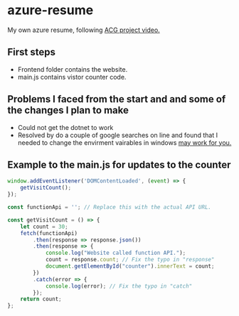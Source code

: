 # azure-resume
My own azure resume, following [ACG project video.](https://youtu.be/ieYrBWmkfno)

## First steps
- Frontend folder contains the website.
- main.js contains vistor counter code.

## Problems I faced from the start and and some of the changes I plan to make 

-  Could not get the dotnet to work 
- Resolved by do a couple of google searches on line and found that I needed to change the envirment vairables in windows [may work for you.](https://www.autodesk.com/support/technical/article/caas/sfdcarticles/sfdcarticles/How-to-remove-and-reinstall-Microsoft-Visual-C-Runtime-Libraries.html) 



## Example to the main.js for updates to the counter 


```js
window.addEventListener('DOMContentLoaded', (event) => {
    getVisitCount();
});

const functionApi = ''; // Replace this with the actual API URL.

const getVisitCount = () => {
    let count = 30;
    fetch(functionApi)
        .then(response => response.json())
        .then(response => {
            console.log("Website called function API.");
            count = response.count; // Fix the typo in "response"
            document.getElementById("counter").innerText = count;
        })
        .catch(error => {
            console.log(error); // Fix the typo in "catch"
        });
    return count;
};
```